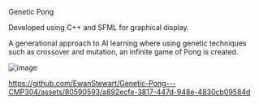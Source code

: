 Genetic Pong

Developed using C++ and SFML for graphical display.

A generational approach to AI learning where using genetic techniques such as crossover and mutation, an infinite game of Pong is created.

![image](https://github.com/EwanStewart/Genetic-Pong---CMP304/assets/80590593/e2471123-42ed-4658-b197-1bc5a77969c6)


https://github.com/EwanStewart/Genetic-Pong---CMP304/assets/80590593/a892ecfe-3817-447d-948e-4830cb09584d


